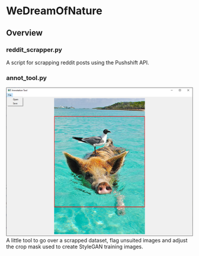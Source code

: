 # WeDreamOfNature
## Overview
### reddit_scrapper.py
A script for scrapping reddit posts using the Pushshift API.
### annot_tool.py
![Annotation Tool](annot_tool.png)
A little tool to go over a scrapped dataset, flag unsuited images and adjust the crop mask used to create StyleGAN training images.
